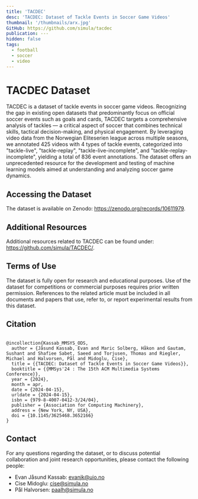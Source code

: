 ```yaml
---
title: 'TACDEC'
desc: 'TACDEC: Dataset of Tackle Events in Soccer Game Videos'
thumbnail: '/thumbnails/arx.jpg'
GitHub: https://github.com/simula/tacdec
publication: ---
hidden: false
tags:
  - football
  - soccer
  - video
---
```


# TACDEC Dataset

TACDEC is a dataset of tackle events in soccer game videos. Recognizing the gap in existing open datasets that predominantly focus on official soccer events such as goals and cards, TACDEC targets a comprehensive analysis of tackles — a critical aspect of soccer that combines technical skills, tactical decision-making, and physical engagement. By leveraging video data from the Norwegian Eliteserien league across multiple seasons, we annotated 425 videos with 4 types of tackle events, categorized into "tackle-live", "tackle-replay", "tackle-live-incomplete", and "tackle-replay-incomplete", yielding a total of 836 event annotations. The dataset offers an unprecedented resource for the development and testing of machine learning models aimed at understanding and analyzing soccer game dynamics.

## Accessing the Dataset

The dataset is available on Zenodo: https://zenodo.org/records/10611979.

## Additional Resources

Additional resources related to TACDEC can be found under: https://github.com/simula/TACDEC/.

## Terms of Use

The dataset is fully open for research and educational purposes. Use of the dataset for competitions or commercial purposes requires prior written permission. References to the related article must be included in all documents and papers that use, refer to, or report experimental results from this dataset.

## Citation

<pre><code>
@incollection{Kassab_MMSYS_ODS,
  author = {Jåsund Kassab, Evan and Maric Solberg, Håkon and Gautam, Sushant and Shafiee Sabet, Saeed and Torjusen, Thomas and Riegler, Michael and Halvorsen, Pål and Midoglu, Cise},
  title = {{TACDEC: Dataset of Tackle Events in Soccer Game Videos}},
  booktitle = {{MMSys'24 : The 15th ACM Multimedia Systems Conference}},
  year = {2024},
  month = apr,
  date = {2024-04-15},
  urldate = {2024-04-15},
  isbn = {979-8-4007-0412-3/24/04},
  publisher = {Association for Computing Machinery},
  address = {New York, NY, USA},
  doi = {10.1145/3625468.3652166}
}
</code></pre>

## Contact

For any questions regarding the dataset, or to discuss potential collaboration and joint research opportunities, please contact the following people:

- Evan Jåsund Kassab: evanjk@uio.no
- Cise Midoglu: cise@simula.no
- Pål Halvorsen: paalh@simula.no
